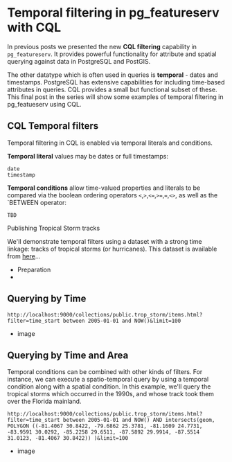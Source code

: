# Temporal filtering in pg_featureserv with CQL

In previous posts we presented the new **CQL filtering** capability in `pg_featureserv`.
It provides powerful functionality for attribute and spatial querying against data in PostgreSQL and PostGIS.

The other datatype which is often used in queries is **temporal** - dates and timestamps.
PostgreSQL has extensive capabilities for including time-based attributes in queries.
CQL provides a small but functional subset of these.
This final post in the series will show some examples of temporal filtering in pg_featueserv using CQL.

## CQL Temporal filters

Temporal filtering in CQL is enabled via temporal literals and conditions.

**Temporal literal** values may be dates or full timestamps:
```
date
timestamp
```

**Temporal conditions** allow time-valued properties and literals to be compared via the boolean ordering operators
`<`,`>`,`<=`,`>=`,`=`,`<>`, as well as the `BETWEEN operator:
```
TBD
```

Publishing Tropical Storm tracks

We'll demonstrate temporal filters using a dataset with a strong time linkage: tracks of tropical storms (or hurricanes).
This dataset is available from [here](https://hifld-geoplatform.opendata.arcgis.com/datasets/geoplatform::historical-tropical-storm-tracks)...

- Preparation
- 

## Querying by Time

```
http://localhost:9000/collections/public.trop_storm/items.html?filter=time_start between 2005-01-01 and NOW()&limit=100
```

- image

## Querying by Time and Area

Temporal conditions can be combined with other kinds of filters. For instance, we can execute a spatio-temporal query
by using a temporal condition along with a spatial condition.
In this example, we'll query the tropical storms which occurred in the 1990s, and whose track took them over the Florida mainland.


```
http://localhost:9000/collections/public.trop_storm/items.html?filter=time_start between 2005-01-01 and NOW() AND intersects(geom, POLYGON ((-81.4067 30.8422, -79.6862 25.3781, -81.1609 24.7731, -83.9591 30.0292, -85.2258 29.6511, -87.5892 29.9914, -87.5514 31.0123, -81.4067 30.8422)) )&limit=100
```

- image
